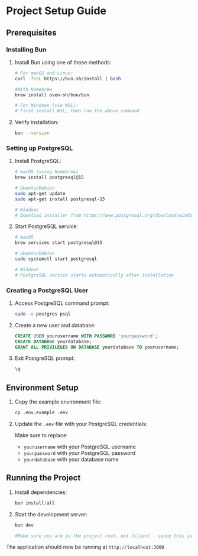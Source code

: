 # Project Setup Guide

## Prerequisites

### Installing Bun
1. Install Bun using one of these methods:
   ```bash
   # For macOS and Linux:
   curl -fsSL https://bun.sh/install | bash

   #With Homebrew
   brew install oven-sh/bun/bun

   # For Windows (via WSL):
   # First install WSL, then run the above command
   ```
2. Verify installation:
   ```bash
   bun --version
   ```

### Setting up PostgreSQL
1. Install PostgreSQL:
   ```bash
   # macOS (using Homebrew)
   brew install postgresql@15

   # Ubuntu/Debian
   sudo apt-get update
   sudo apt-get install postgresql-15

   # Windows
   # Download installer from https://www.postgresql.org/download/windows/
   ```

2. Start PostgreSQL service:
   ```bash
   # macOS
   brew services start postgresql@15

   # Ubuntu/Debian
   sudo systemctl start postgresql

   # Windows
   # PostgreSQL service starts automatically after installation
   ```

### Creating a PostgreSQL User
1. Access PostgreSQL command prompt:
   ```bash
   sudo -u postgres psql
   ```

2. Create a new user and database:
   ```sql
   CREATE USER yourusername WITH PASSWORD 'yourpassword';
   CREATE DATABASE yourdatabase;
   GRANT ALL PRIVILEGES ON DATABASE yourdatabase TO yourusername;
   ```

3. Exit PostgreSQL prompt:
   ```sql
   \q
   ```

## Environment Setup
1. Copy the example environment file:
   ```bash
   cp .env.example .env
   ```

2. Update the `.env` file with your PostgreSQL credentials:

   Make sure to replace:
   - `yourusername` with your PostgreSQL username
   - `yourpassword` with your PostgreSQL password
   - `yourdatabase` with your database name

## Running the Project
1. Install dependencies:
   ```bash
   bun install:all
   ```

2. Start the development server:
   ```bash
   bun dev
   
   #Make sure you are in the project root, not /client - since this is a monorepo running from root will run the express backend in tandem
   ```

The application should now be running at `http://localhost:3000`
